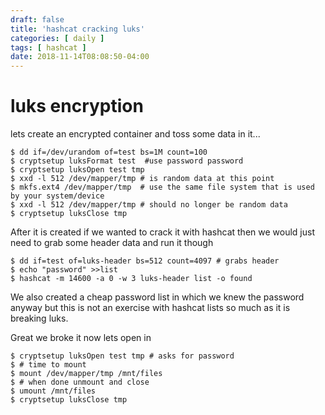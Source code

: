 ```yaml
---
draft: false
title: 'hashcat cracking luks'
categories: [ daily ]
tags: [ hashcat ]
date: 2018-11-14T08:08:50-04:00
---
```


# luks encryption
lets create an encrypted container and toss some data in it...
```
$ dd if=/dev/urandom of=test bs=1M count=100
$ cryptsetup luksFormat test  #use password password
$ cryptsetup luksOpen test tmp
$ xxd -l 512 /dev/mapper/tmp # is random data at this point
$ mkfs.ext4 /dev/mapper/tmp  # use the same file system that is used by your system/device
$ xxd -l 512 /dev/mapper/tmp # should no longer be random data
$ cryptsetup luksClose tmp

```
After it is created if we wanted to crack it with hashcat then we would just need to grab some header data and run it though

```
$ dd if=test of=luks-header bs=512 count=4097 # grabs header
$ echo "password" >>list
$ hashcat -m 14600 -a 0 -w 3 luks-header list -o found
```
We also created a cheap password list in which we knew the password anyway but this is not an exercise with hashcat lists so much as it is breaking luks.


Great we broke it now lets open in
```
$ cryptsetup luksOpen test tmp # asks for password
$ # time to mount
$ mount /dev/mapper/tmp /mnt/files
$ # when done unmount and close
$ umount /mnt/files
$ cryptsetup luksClose tmp

```
